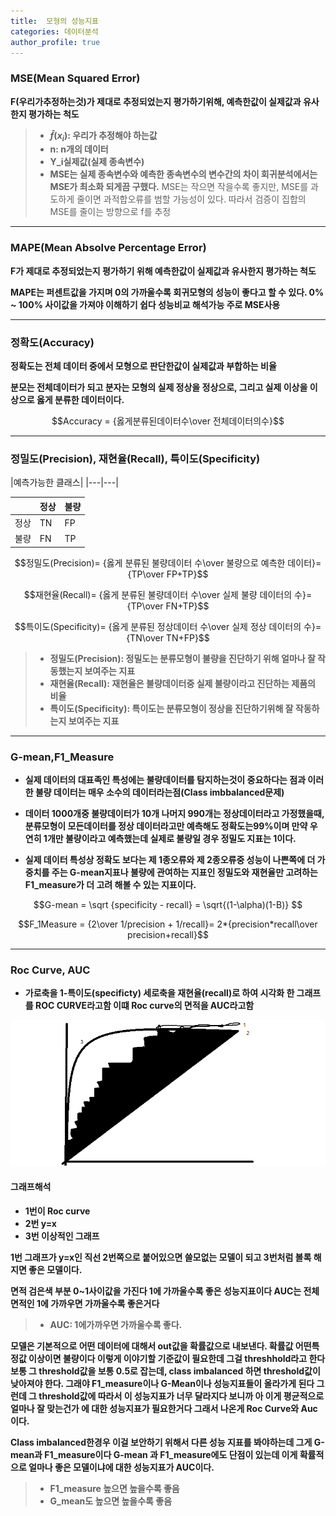 ```yaml
---
title:  모형의 성능지표
categories: 데이터분석
author_profile: true
---
```


### MSE(Mean Squared Error)

**F(우리가추정하는것)가 제대로 추정되었는지 평가하기위해, 예측한값이 실제값과 유사한지 평가하는 척도**




> - **$\widehat{f}(x_i)$: 우리가 추정해야 하는값**
> - **n: n개의 데이터**
> - **Y_i실제값(실제 종속변수)**
> - **MSE는 실제 종속변수와 예측한 종속변수의 변수간의 차이 회귀분석에서는 MSE가 최소화 되게끔 구했다.**
MSE는 작으면 작을수록 좋지만, MSE를 과도하게 줄이면 과적합오류를 범할 가능성이 있다. 따라서 검증이 집합의 MSE를 줄이는 방향으로 f를 추정

---

### MAPE(Mean Absolve Percentage Error)

**F가 제대로 추정되었는지 평가하기 위해 예측한값이 실제값과 유사한지 평가하는 척도**


**MAPE는 퍼센트값을 가지며 0의 가까울수록 회귀모형의 성능이 좋다고 할 수 있다. 0% ~ 100% 사이값을 가져야 이해하기 쉽다 성능비교 해석가능 주로 MSE사용**

---

### 정확도(Accuracy)
**정확도는 전체 데이터 중에서 모형으로 판단한값이 실제값과 부합하는 비율**

**분모는 전체데이터가 되고 분자는 모형의 실제 정상을 정상으로, 그리고 실제 이상을 이상으로 옳게 분류한 데이터이다.**


$$Accuracy = {옳게분류된데이터수\over 전체데이터의수}$$

---

### 정밀도(Precision), 재현율(Recall), 특이도(Specificity)


|예측가능한 클래스|
|---|---|

||정상|불량|
|---|---|---|
|정상|TN|FP|
|불량|FN|TP|




$$정밀도(Precision)= {옳게 분류된 불량데이터 수\over 불량으로 예측한 데이터}={TP\over FP+TP}$$


$$재현율(Recall)= {옳게 분류된 불량데이터 수\over 실제 불량 데이터의 수}={TP\over FN+TP}$$


$$특이도(Specificity)= {옳게 분류된 정상데이터 수\over 실제 정상 데이터의 수}={TN\over TN+FP}$$



> - **정밀도(Precision): 정밀도는 분류모형이 불량을 진단하기 위해 얼마나 잘 작동했는지 보여주는 지표**
> - **재현율(Recall): 재현율은 불량데이터중 실제 불량이라고 진단하는 제품의 비율**
> - **특이도(Specificity): 특이도는 분류모형이 정상을 진단하기위해 잘 작동하는지 보여주는 지표**

---

### G-mean,F1_Measure
- **실제 데이터의 대표족인 특성에는 불량데이터를 탐지하는것이 중요하다는 점과 이러한 불량 데이터는 매우 소수의 데이터라는점(Class imbbalanced문제)**

- **데이터 1000개중 불량데이터가 10개 나머지 990개는 정상데이터라고 가정했을때, 분류모형이 모든데이터를 정상 데이터라고만 예측해도 정확도는99%이며 만약 우연히 1개만 불량이라고 예측했는데 실제로 불량일 경우 정밀도 지표는 1이다.**

- **실제 데이터 특성상 정확도 보다는 제 1종오류와 제 2종오류중 성능이 나쁜쪽에 더 가중치를 주는 G-mean지표나 불량에 관여하는 지표인 정밀도와 재현율만 고려하는 F1_measure가 더 고려 해볼 수 있는 지표이다.**


$$G-mean = \sqrt {specificity - recall} = \sqrt{(1-\alpha)(1-B)} $$



$$F_1Measure = {2\over 1/precision + 1/recall}= 2*{precision*recall\over precision+recall}$$



---

### Roc Curve, AUC

- **가로축을 1-특이도(specificty) 세로축을 재현율(recall)로 하여 시각화 한 그래프를 ROC CURVE라고함 이떄 Roc curve의 면적을 AUC라고함**



<img src="/assets/images/c.png">

#### 그래프해석

- **1번이 Roc curve**
-  **2번 y=x**
- **3번 이상적인 그래프**

**1번 그래프가 y=x인 직선 2번쪽으로 붙어있으면 쓸모없는 모델이 되고 3번처럼 볼록 해지면 좋은 모델이다.**

**면적 검은색 부분 0~1사이값을 가진다 1에 가까울수록 좋은 성능지표이다 AUC는 전체면적인 1에 가까우면 가까울수록 좋은거다**

> - **AUC: 1에가까우면 가까울수록 좋다.**

**모델은 기본적으로 어떤 데이터에 대해서 out값을 확률값으로 내보낸다. 확률값 어떤특정값 이상이면 불량이다 이렇게 이야기할 기준값이 필요한데 그걸 threshhold라고 한다 보통 그 threshold값을 보통 0.5로 잡는데, class imbalanced 하면 threshold값이 낮아져야 한다. 그래야 F1_measure이나 G-Mean이나 성능지표들이 올라가게 된다 그런데 그 threshold값에 따라서 이 성능지표가 너무 달라지다 보니까 아 이게 평균적으로 얼마나 잘 맞는건가 에 대한 성능지표가 필요한거다 그래서 나온게 Roc Curve와 Auc이다.**

**Class imbalanced한경우 이걸 보안하기 위해서 다른 성능 지표를 봐야하는데 그게 G-mean과 F1_measure이다 G-mean 과 F1_measure에도 단점이 있는데 이게 확률적으로 얼마나 좋은 모델이냐에 대한 성능지표가 AUC이다.**




> - **F1_measure 높으면 높을수록 좋음**
> - **G_mean도 높으면 높을수록 좋음**
